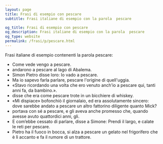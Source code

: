 ```yaml
---
layout: page
title: Frasi di esempio con pescare 
subtitle: Frasi italiane di esempio con la parola  pescare

og_title: Frasi di esempio con pescare 
og_description: Frasi italiane di esempio con la parola  pescare
og_type: website
permalink: /frasi/p/pescare.html
---
```


Frasi italiane di esempio contenenti la parola pescare:


- Come vede vengo a pescare.
- andarono a pescare al lago di Abalema.
- Simon Pietro disse loro: Io vado a pescare.
- Ma io sapevo farla parlare, pescare l'origine di quell'uggia.
- «Stavo ricordando una volta che ero venuto anch’io a pescare qui, tanti anni fa, da bambino.».
- disse che era come pescare trote in un bicchiere di whiskey.
- «Mi dispiace» bofonchiò il giornalaio, ed era assolutamente sincero: dove sarebbe andato a pescare un altro fattorino diligente quanto Mick?
- portava con sé a pescare, e gli aveva anche promesso che, quando avesse avuto quattordici anni, gli.
- E com’ebbe cessato di parlare, disse a Simone: Prendi il largo, e calate le reti per pescare.
- Pietro ha il fuoco in bocca, si alza a pescare un gelato nel frigorifero che è lì accanto e fa il rumore di un trattore.
